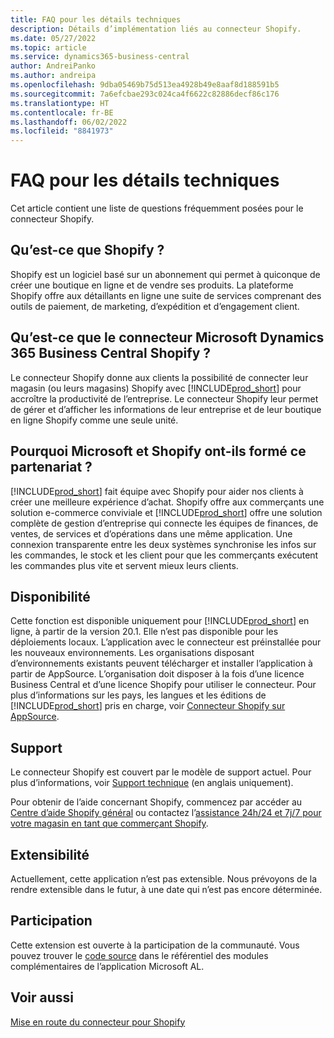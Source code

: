 ```yaml
---
title: FAQ pour les détails techniques
description: Détails d’implémentation liés au connecteur Shopify.
ms.date: 05/27/2022
ms.topic: article
ms.service: dynamics365-business-central
author: AndreiPanko
ms.author: andreipa
ms.openlocfilehash: 9dba05469b75d513ea4928b49e8aaf8d188591b5
ms.sourcegitcommit: 7a6efcbae293c024ca4f6622c82886decf86c176
ms.translationtype: HT
ms.contentlocale: fr-BE
ms.lasthandoff: 06/02/2022
ms.locfileid: "8841973"
---
```

# <a name="faq-for-technical-details"></a>FAQ pour les détails techniques

Cet article contient une liste de questions fréquemment posées pour le connecteur Shopify.

## <a name="what-is-shopify"></a>Qu’est-ce que Shopify ? 

Shopify est un logiciel basé sur un abonnement qui permet à quiconque de créer une boutique en ligne et de vendre ses produits. La plateforme Shopify offre aux détaillants en ligne une suite de services comprenant des outils de paiement, de marketing, d’expédition et d’engagement client. 

## <a name="what-is-the-microsoft-dynamics-365-business-central-shopify-connector"></a>Qu’est-ce que le connecteur Microsoft Dynamics 365 Business Central Shopify ? 

Le connecteur Shopify donne aux clients la possibilité de connecter leur magasin (ou leurs magasins) Shopify avec [!INCLUDE[prod_short](../includes/prod_short.md)] pour accroître la productivité de l’entreprise. Le connecteur Shopify leur permet de gérer et d’afficher les informations de leur entreprise et de leur boutique en ligne Shopify comme une seule unité. 

## <a name="why-did-microsoft-and-shopify-form-this-partnership"></a>Pourquoi Microsoft et Shopify ont-ils formé ce partenariat ? 

[!INCLUDE[prod_short](../includes/prod_long.md)] fait équipe avec Shopify pour aider nos clients à créer une meilleure expérience d’achat. Shopify offre aux commerçants une solution e-commerce conviviale et [!INCLUDE[prod_short](../includes/prod_short.md)] offre une solution complète de gestion d’entreprise qui connecte les équipes de finances, de ventes, de services et d’opérations dans une même application. Une connexion transparente entre les deux systèmes synchronise les infos sur les commandes, le stock et les client pour que les commerçants exécutent les commandes plus vite et servent mieux leurs clients.

## <a name="availability"></a>Disponibilité

Cette fonction est disponible uniquement pour [!INCLUDE[prod_short](../includes/prod_short.md)] en ligne, à partir de la version 20.1. Elle n’est pas disponible pour les déploiements locaux. L’application avec le connecteur est préinstallée pour les nouveaux environnements. Les organisations disposant d’environnements existants peuvent télécharger et installer l’application à partir de AppSource. L’organisation doit disposer à la fois d’une licence Business Central et d’une licence Shopify pour utiliser le connecteur. Pour plus d’informations sur les pays, les langues et les éditions de [!INCLUDE[prod_short](../includes/prod_short.md)] pris en charge, voir [Connecteur Shopify sur AppSource](https://go.microsoft.com/fwlink/?linkid=2196238).

## <a name="support"></a>Support

Le connecteur Shopify est couvert par le modèle de support actuel. Pour plus d’informations, voir [Support technique](/dynamics365/business-central/dev-itpro/administration//manage-technical-support) (en anglais uniquement). 

Pour obtenir de l’aide concernant Shopify, commencez par accéder au [Centre d’aide Shopify général](https://help.shopify.com/) ou contactez l’[assistance 24h/24 et 7j/7 pour votre magasin en tant que commerçant Shopify](https://help.shopify.com/questions#/).

## <a name="extensibility"></a>Extensibilité

Actuellement, cette application n’est pas extensible. Nous prévoyons de la rendre extensible dans le futur, à une date qui n’est pas encore déterminée.

## <a name="contribution"></a>Participation

Cette extension est ouverte à la participation de la communauté. Vous pouvez trouver le [code source](https://github.com/microsoft/ALAppExtensions/tree/main/Apps/W1/Shopify) dans le référentiel des modules complémentaires de l’application Microsoft AL.




## <a name="see-also"></a>Voir aussi

[Mise en route du connecteur pour Shopify](get-started.md)  
